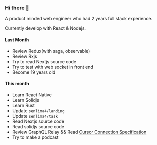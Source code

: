 ### Hi there 👋

A product minded web engineer who had 2 years full stack experience.

Currently develop with React & Nodejs.

#### Last Month

- Review Redux(with saga, observable)
- Review Rxjs
- Try to read Nextjs source code 
- Try to test with web socket in front end
- Become 19 years old

#### This month

- Learn React Native
- Learn Solidjs
- Learn Rust
- Update `senlima4/landing`
- Update `senlima4/task`
- Read Nextjs source code
- Read solidjs source code
- Review GraphQL Relay && Read [Cursor Connection Specification](https://relay.dev/assets/files/connections-61fc54c286f0afc0b4f230f7c4b150bf.htm)
- Try to make a podcast
